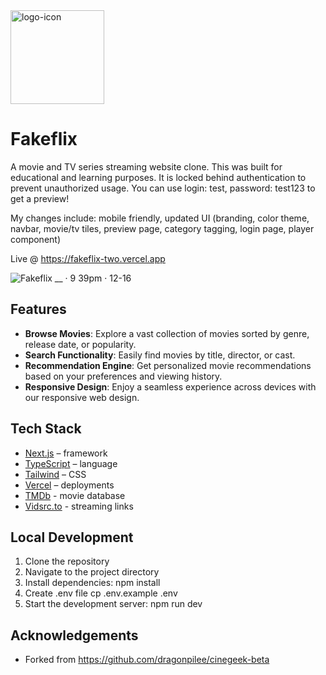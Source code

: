 <img src="https://github.com/user-attachments/assets/f4791f7d-6411-4bec-9e78-e80ae1e38d76" alt="logo-icon" width="150" />

# Fakeflix

A movie and TV series streaming website clone. This was built for educational and learning purposes. It is locked behind authentication to prevent unauthorized usage. You can use login: test, password: test123 to get a preview!

My changes include: mobile friendly, updated UI (branding, color theme, navbar, movie/tv tiles, preview page, category tagging, login page, player component)

Live @ <a href="https://fakeflix-two.vercel.app" target="_blank">https://fakeflix-two.vercel.app</a>

![Fakeflix __ · 9 39pm · 12-16](https://github.com/user-attachments/assets/95b96545-d760-4daf-aa03-d792a33276dc)


## Features

- **Browse Movies**: Explore a vast collection of movies sorted by genre, release date, or popularity.
- **Search Functionality**: Easily find movies by title, director, or cast.
- **Recommendation Engine**: Get personalized movie recommendations based on your preferences and viewing history.
- **Responsive Design**: Enjoy a seamless experience across devices with our responsive web design.

## Tech Stack

- [Next.js](https://nextjs.org/) – framework
- [TypeScript](https://www.typescriptlang.org/) – language
- [Tailwind](https://tailwindcss.com/) – CSS
- [Vercel](https://vercel.com/) – deployments
- [TMDb](https://www.themoviedb.org/) - movie database
- [Vidsrc.to](https://vidsrc.to/) - streaming links

## Local Development

1. Clone the repository
2. Navigate to the project directory
3. Install dependencies: npm install
4. Create .env file cp .env.example .env
5. Start the development server: npm run dev

## Acknowledgements

- Forked from https://github.com/dragonpilee/cinegeek-beta
